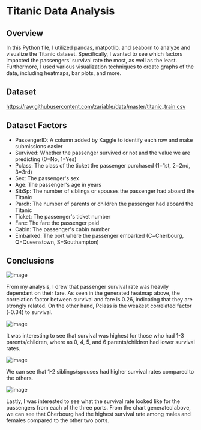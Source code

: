 # Titanic Data Analysis


## Overview
In this Python file, I utilized pandas, matpotlib, and seaborn to analyze and visualize the Titanic dataset. Specifically, I wanted to see which factors impacted the passengers' survival rate the most, as well as the least. Furthermore, I used various visualization techniques to create graphs of the data, including heatmaps, bar plots, and more.

## Dataset
https://raw.githubusercontent.com/zariable/data/master/titanic_train.csv

## Dataset Factors
- PassengerID: A column added by Kaggle to identify each row and make submissions easier
- Survived: Whether the passenger survived or not and the value we are predicting (0=No, 1=Yes)
- Pclass: The class of the ticket the passenger purchased (1=1st, 2=2nd, 3=3rd)
- Sex: The passenger's sex
- Age: The passenger's age in years
- SibSp: The number of siblings or spouses the passenger had aboard the Titanic
- Parch: The number of parents or children the passenger had aboard the Titanic
- Ticket: The passenger's ticket number
- Fare: The fare the passenger paid
- Cabin: The passenger's cabin number
- Embarked: The port where the passenger embarked (C=Cherbourg, Q=Queenstown, S=Southampton)

## Conclusions
![image](https://user-images.githubusercontent.com/63205351/231035649-effe4dbe-857f-472c-bd43-3066e73b040f.png)

From my analysis, I drew that passenger survival rate was heavily dependant on their fare. As seen in the generated heatmap above, the correlation factor between survival and fare is 0.26, indicating that they are strongly related. On the other hand, Pclass is the weakest correlated factor (-0.34) to survival.

![image](https://user-images.githubusercontent.com/63205351/231038129-deb58b70-2f14-451c-be61-4ce19965ae86.png)

It was interesting to see that survival was highest for those who had 1-3 parents/children, where as 0, 4, 5, and 6 parents/children had lower survival rates.

![image](https://user-images.githubusercontent.com/63205351/231038102-8ce27020-4c54-4689-acb2-545540381dca.png)

We can see that 1-2 siblings/spouses had higher survival rates compared to the others.

![image](https://user-images.githubusercontent.com/63205351/231038027-ca002a59-4639-4c8c-bf59-2201901508b3.png)

Lastly, I was interested to see what the survival rate looked like for the passengers from each of the three ports. From the chart generated above, we can see that Cherbourg had the highest survival rate among males and females compared to the other two ports.

